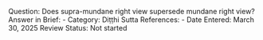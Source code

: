 Question: Does supra-mundane right view supersede mundane right view?
Answer in Brief: -
 Category: Diṭṭhi
Sutta References: -
Date Entered: March 30, 2025
Review Status: Not started